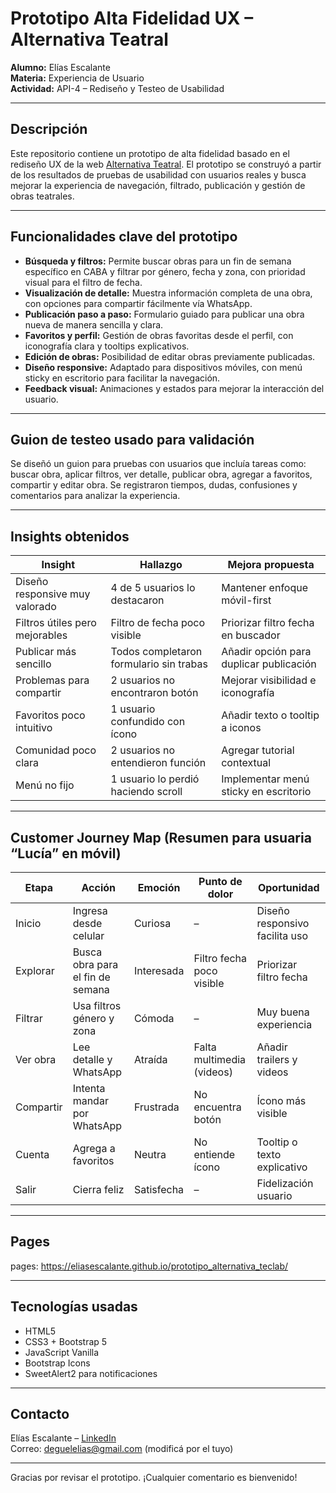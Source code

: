 # Prototipo Alta Fidelidad UX – Alternativa Teatral

**Alumno:** Elías Escalante  
**Materia:** Experiencia de Usuario  
**Actividad:** API-4 – Rediseño y Testeo de Usabilidad

---

## Descripción

Este repositorio contiene un prototipo de alta fidelidad basado en el rediseño UX de la web [Alternativa Teatral](https://www.alternativateatral.com/). El prototipo se construyó a partir de los resultados de pruebas de usabilidad con usuarios reales y busca mejorar la experiencia de navegación, filtrado, publicación y gestión de obras teatrales.

---

## Funcionalidades clave del prototipo

- **Búsqueda y filtros:** Permite buscar obras para un fin de semana específico en CABA y filtrar por género, fecha y zona, con prioridad visual para el filtro de fecha.  
- **Visualización de detalle:** Muestra información completa de una obra, con opciones para compartir fácilmente vía WhatsApp.  
- **Publicación paso a paso:** Formulario guiado para publicar una obra nueva de manera sencilla y clara.  
- **Favoritos y perfil:** Gestión de obras favoritas desde el perfil, con iconografía clara y tooltips explicativos.  
- **Edición de obras:** Posibilidad de editar obras previamente publicadas.  
- **Diseño responsive:** Adaptado para dispositivos móviles, con menú sticky en escritorio para facilitar la navegación.  
- **Feedback visual:** Animaciones y estados para mejorar la interacción del usuario.

---

## Guion de testeo usado para validación

Se diseñó un guion para pruebas con usuarios que incluía tareas como: buscar obra, aplicar filtros, ver detalle, publicar obra, agregar a favoritos, compartir y editar obra. Se registraron tiempos, dudas, confusiones y comentarios para analizar la experiencia.

---

## Insights obtenidos

| Insight                       | Hallazgo                            | Mejora propuesta                     |
|------------------------------|-----------------------------------|------------------------------------|
| Diseño responsive muy valorado| 4 de 5 usuarios lo destacaron     | Mantener enfoque móvil-first        |
| Filtros útiles pero mejorables| Filtro de fecha poco visible       | Priorizar filtro fecha en buscador  |
| Publicar más sencillo         | Todos completaron formulario sin trabas | Añadir opción para duplicar publicación |
| Problemas para compartir      | 2 usuarios no encontraron botón   | Mejorar visibilidad e iconografía   |
| Favoritos poco intuitivo      | 1 usuario confundido con ícono     | Añadir texto o tooltip a iconos     |
| Comunidad poco clara          | 2 usuarios no entendieron función  | Agregar tutorial contextual         |
| Menú no fijo                 | 1 usuario lo perdió haciendo scroll| Implementar menú sticky en escritorio|

---

## Customer Journey Map (Resumen para usuaria “Lucía” en móvil)

| Etapa     | Acción                         | Emoción    | Punto de dolor                | Oportunidad                     |
|-----------|-------------------------------|------------|------------------------------|--------------------------------|
| Inicio    | Ingresa desde celular          | Curiosa    | –                            | Diseño responsivo facilita uso  |
| Explorar  | Busca obra para el fin de semana| Interesada | Filtro fecha poco visible     | Priorizar filtro fecha          |
| Filtrar   | Usa filtros género y zona      | Cómoda     | –                            | Muy buena experiencia           |
| Ver obra  | Lee detalle y WhatsApp         | Atraída    | Falta multimedia (videos)     | Añadir trailers y videos        |
| Compartir | Intenta mandar por WhatsApp    | Frustrada  | No encuentra botón            | Ícono más visible               |
| Cuenta   | Agrega a favoritos              | Neutra     | No entiende ícono             | Tooltip o texto explicativo     |
| Salir    | Cierra feliz                   | Satisfecha | –                            | Fidelización usuario            |

---

## Pages

pages: https://eliasescalante.github.io/prototipo_alternativa_teclab/

---

## Tecnologías usadas

- HTML5  
- CSS3 + Bootstrap 5  
- JavaScript Vanilla  
- Bootstrap Icons  
- SweetAlert2 para notificaciones

---

## Contacto

Elías Escalante – [LinkedIn](https://www.linkedin.com/in/elias-escalante/)  
Correo: deguelelias@gmail.com (modificá por el tuyo)

---

Gracias por revisar el prototipo. ¡Cualquier comentario es bienvenido!

